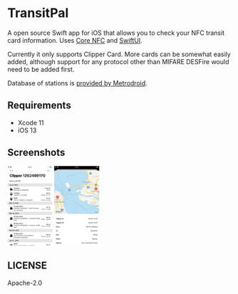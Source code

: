 # TransitPal
A open source Swift app for iOS that allows you to check your NFC transit card information. Uses [Core NFC](https://developer.apple.com/documentation/corenfc/) and [SwiftUI](https://developer.apple.com/xcode/swiftui/).

Currently it only supports Clipper Card. More cards can be somewhat easily added, although support for any protocol other than MIFARE DESFire would need to be added first.

Database of stations is [provided by Metrodroid](https://github.com/micolous/metrodroid/tree/master/extra/mdst/#readme).

## Requirements
- Xcode 11
- iOS 13

## Screenshots

<img src="Screenshots/History.png" width="20%"> <img src="Screenshots/Details.png" width="20%">

## LICENSE

Apache-2.0
